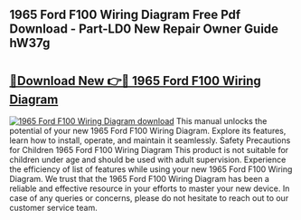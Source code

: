 ## 1965 Ford F100 Wiring Diagram Free Pdf Download - Part-LD0 New Repair Owner Guide hW37g

# <h2><a href="http://dfrfc8i.blite.top/?on=1965+Ford+F100+Wiring+Diagram">🔗Download New 👉🔴 1965 Ford F100 Wiring Diagram</a></h2>

[![1965 Ford F100 Wiring Diagram download](https://i.imgur.com/lujVjoI.png)](http://dfrfc8i.blite.top/?on=1965+Ford+F100+Wiring+Diagram)
This manual unlocks the potential of your new 1965 Ford F100 Wiring Diagram. Explore its features, learn how to install, operate, and maintain it seamlessly. Safety Precautions for Children 1965 Ford F100 Wiring Diagram This product is not suitable for children under age and should be used with adult supervision. Experience the efficiency of list of features while using your new 1965 Ford F100 Wiring Diagram. We trust that the 1965 Ford F100 Wiring Diagram has been a reliable and effective resource in your efforts to master your new device. In case of any queries or concerns, please do not hesitate to reach out to our customer service team.
